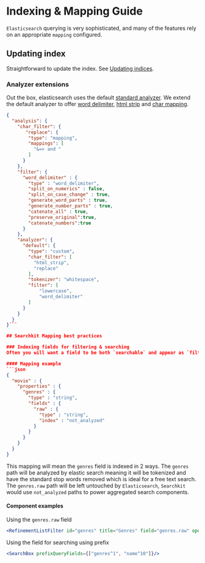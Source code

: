 # Indexing & Mapping Guide
`Elasticsearch` querying is very sophisticated, and many of the features rely on an appropriate `mapping` configured.

## Updating index
Straightforward to update the index. See [Updating indices](https://www.elastic.co/guide/en/elasticsearch/reference/current/indices-update-settings.html).

### Analyzer extensions
Out the box, elasticsearch uses the default [standard analyzer](https://www.elastic.co/guide/en/elasticsearch/reference/current/analysis-standard-analyzer.html). We extend the default analyzer to offer [word delimiter](https://www.elastic.co/guide/en/elasticsearch/reference/current/analysis-word-delimiter-tokenfilter.html), [html strip](https://www.elastic.co/guide/en/elasticsearch/reference/1.4/analysis-htmlstrip-charfilter.html) and [char mapping](https://www.elastic.co/guide/en/elasticsearch/reference/current/analysis-mapping-charfilter.html).

```json
{
  "analysis": {
    "char_filter": {
       "replace": {
        "type": "mapping",
        "mappings": [
          "&=> and "
        ]
      }
    },
    "filter": {
      "word_delimiter" : {
        "type" : "word_delimiter",
        "split_on_numerics" : false,
        "split_on_case_change" : true,
        "generate_word_parts" : true,
        "generate_number_parts" : true,
        "catenate_all" : true,
        "preserve_original":true,
        "catenate_numbers":true
      }
    },
    "analyzer": {
      "default": {
        "type": "custom",
        "char_filter": [
          "html_strip",
          "replace"
        ],
        "tokenizer": "whitespace",
        "filter": [
            "lowercase",
            "word_delimiter"
        ]
      }
    }
  }
}```

## Searchkit Mapping best practices

### Indexing fields for filtering & searching
Often you will want a field to be both `searchable` and appear as `filters`. A field will need to be indexed in 2 ways to achieve this, and we can make use of multi fields

#### Mapping example
```json
{
  "movie" : {
    "properties" : {
      "genres" : {
        "type" : "string",
        "fields" : {          
          "raw" : {
            "type" : "string",
            "index" : "not_analyzed"
          }
        }
      }
    }
  }
}
```

This mapping will mean the `genres` field is indexed in 2 ways. The `genres` path will be analyzed by elastic search meaning it will be tokenized and have the standard stop words removed which is ideal for a free text search.
The `genres.raw` path will be left untouched by `Elasticsearch`, `Searchkit` would use `not_analyzed` paths to power aggregated search components.

#### Component examples
Using the `genres.raw` field
```jsx
<RefinementListFilter id="genres" title="Genres" field="genres.raw" operator="AND"/>
```
Using the field for searching using prefix
```jsx
<SearchBox prefixQueryFields={["genres^1", "name^10"]}/>
```
